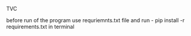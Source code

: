  TVC

 before run of the program 
 use requriemnts.txt file 
 and run -  pip install -r requirements.txt
in terminal
